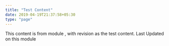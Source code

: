 ```yaml
---
title: "Test Content"
date: 2019-04-19T21:37:58+05:30
type: "page"
---
```


This content is from module , with revision as the test content. Last Updated on this module